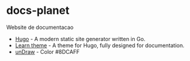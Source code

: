 # docs-planet

Website de documentacao

- [Hugo](https://gohugo.io/) - A modern static site generator written in Go.
- [Learn theme](https://learn.netlify.com) - A theme for Hugo, fully designed for documentation.
- [unDraw](https://undraw.co) - Color #8DCAFF
